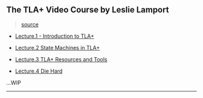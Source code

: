 
## The TLA+ Video Course by Leslie Lamport

> [source](http://lamport.azurewebsites.net/video/videos.html)

* [Lecture.1 - Introduction to TLA+](./01-intro.md)

* [Lecture.2 State Machines in TLA+](./02-statemachines.md)

* [Lecture.3 TLA+ Resources and Tools](./03-resource-and-tools.md)

* [Lecture.4 Die Hard](./04-die-hard.md)

...WIP

---
